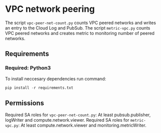 # VPC network peering 

The script `vpc-peer-net-count.py` counts VPC peered networks and writes an entry to the Cloud Log and PubSub.
The script `metric-vpc.py` counts VPC peered networks and creates metric to monitoring number of peered networks.


## Requirements

 ### Required: Python3
To install neccesary dependencies run command:
```python
pip install -r requirements.txt
```
## Permissions
Required SA roles for `vpc-peer-net-count.py`: At  least pubsub.publisher, logWriter and  compute.network.viewer.
Required SA roles for `metric-vpc.py`: At  least compute.network.viewer and monitoring.metricWriter.
